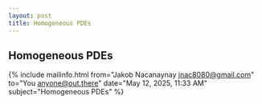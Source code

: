 ```yaml
---
layout: post
title: Homogeneous PDEs
---
```


## Homogeneous PDEs

{% include mailinfo.html from="Jakob Nacanaynay <jnac8080@gmail.com>" to="You <anyone@out.there>" date="May 12, 2025, 11:33 AM" subject="Homogeneous PDEs" %}
